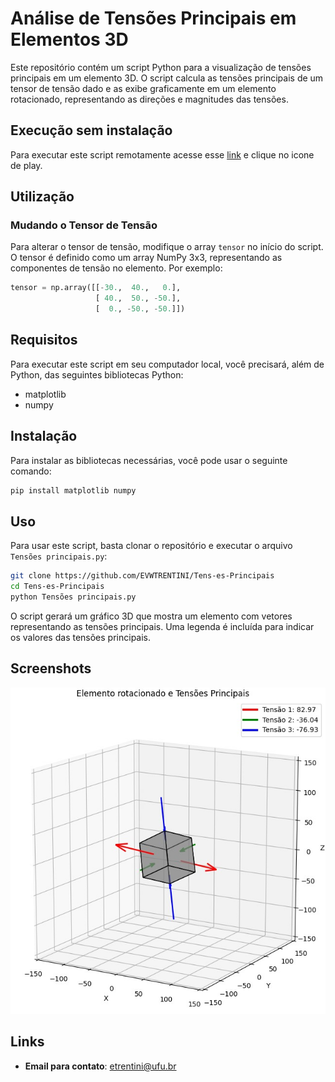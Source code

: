 # Análise de Tensões Principais em Elementos 3D

Este repositório contém um script Python para a visualização de tensões principais em um elemento 3D. O script calcula as tensões principais de um tensor de tensão dado e as exibe graficamente em um elemento rotacionado, representando as direções e magnitudes das tensões.

## Execução sem instalação

Para executar este script remotamente acesse esse [link](https://trinket.io/python3/67dca2b63c) e clique no icone de play. 

## Utilização

### Mudando o Tensor de Tensão

Para alterar o tensor de tensão, modifique o array `tensor` no início do script. O tensor é definido como um array NumPy 3x3, representando as componentes de tensão no elemento. Por exemplo:

```python
tensor = np.array([[-30.,  40.,   0.],
                   [ 40.,  50., -50.],
                   [  0., -50., -50.]])
```      

## Requisitos

Para executar este script em seu computador local, você precisará, além de Python, das seguintes bibliotecas Python:

- matplotlib
- numpy

## Instalação

Para instalar as bibliotecas necessárias, você pode usar o seguinte comando:

```bash
pip install matplotlib numpy
```

## Uso

Para usar este script, basta clonar o repositório e executar o arquivo `Tensões principais.py`:

```bash
git clone https://github.com/EVWTRENTINI/Tens-es-Principais
cd Tens-es-Principais
python Tensões principais.py
```

O script gerará um gráfico 3D que mostra um elemento com vetores representando as tensões principais. Uma legenda é incluída para indicar os valores das tensões principais.



## Screenshots
<p align="center">
  <img src="Screenshots/Screenshot_1.jpg" width="600" title="Screenshot 1">
</p>

## Links
* __Email para contato__: [etrentini@ufu.br](mailto:etrentini@ufu.br)
